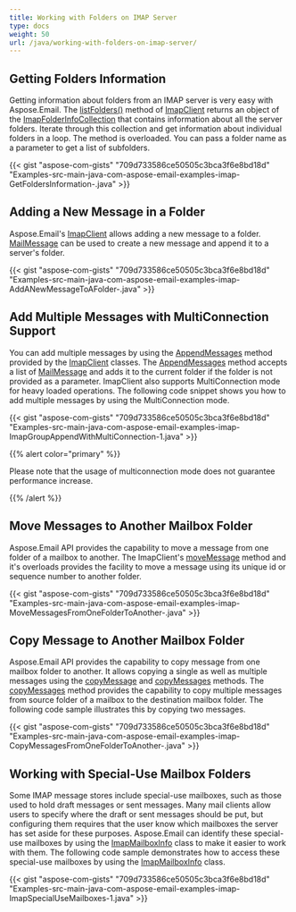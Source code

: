 ```yaml
---
title: Working with Folders on IMAP Server
type: docs
weight: 50
url: /java/working-with-folders-on-imap-server/
---
```


## **Getting Folders Information**
Getting information about folders from an IMAP server is very easy with Aspose.Email. The [listFolders()](https://apireference.aspose.com/java/email/com.aspose.email/ImapClient#listFolders\(\)) method of [ImapClient](https://apireference.aspose.com/java/email/com.aspose.email/ImapClient) returns an object of the [ImapFolderInfoCollection](https://apireference.aspose.com/java/email/com.aspose.email/ImapFolderInfoCollection) that contains information about all the server folders. Iterate through this collection and get information about individual folders in a loop. The method is overloaded. You can pass a folder name as a parameter to get a list of subfolders.



{{< gist "aspose-com-gists" "709d733586ce50505c3bca3f6e8bd18d" "Examples-src-main-java-com-aspose-email-examples-imap-GetFoldersInformation-.java" >}}
## **Adding a New Message in a Folder**
Aspose.Email's [ImapClient](https://apireference.aspose.com/java/email/com.aspose.email/ImapClient) allows adding a new message to a folder. [MailMessage](https://apireference.aspose.com/java/email/com.aspose.email/MailMessage) can be used to create a new message and append it to a server's folder.



{{< gist "aspose-com-gists" "709d733586ce50505c3bca3f6e8bd18d" "Examples-src-main-java-com-aspose-email-examples-imap-AddANewMessageToAFolder-.java" >}}
## **Add Multiple Messages with MultiConnection Support**
You can add multiple messages by using the [AppendMessages](https://apireference.aspose.com/java/email/com.aspose.email/ImapClient#appendMessages\(com.aspose.email.IConnection,%20java.lang.Iterable\)) method provided by the [ImapClient](https://apireference.aspose.com/java/email/com.aspose.email/ImapClient) classes. The [AppendMessages](https://apireference.aspose.com/java/email/com.aspose.email/ImapClient#appendMessages\(com.aspose.email.IConnection,%20java.lang.Iterable\)) method accepts a list of [MailMessage](https://apireference.aspose.com/java/email/com.aspose.email/MailMessage) and adds it to the current folder if the folder is not provided as a parameter. ImapClient also supports MultiConnection mode for heavy loaded operations. The following code snippet shows you how to add multiple messages by using the MultiConnection mode.



{{< gist "aspose-com-gists" "709d733586ce50505c3bca3f6e8bd18d" "Examples-src-main-java-com-aspose-email-examples-imap-ImapGroupAppendWithMultiConnection-1.java" >}}

{{% alert color="primary" %}} 

Please note that the usage of multiconnection mode does not guarantee performance increase.

{{% /alert %}} 
## **Move Messages to Another Mailbox Folder**
Aspose.Email API provides the capability to move a message from one folder of a mailbox to another. The ImapClient's [moveMessage](https://apireference.aspose.com/java/email/com.aspose.email/ImapClient#moveMessage\(com.aspose.email.IConnection,%20java.lang.String,%20java.lang.String\)) method and it's overloads provides the facility to move a message using its unique id or sequence number to another folder.



{{< gist "aspose-com-gists" "709d733586ce50505c3bca3f6e8bd18d" "Examples-src-main-java-com-aspose-email-examples-imap-MoveMessagesFromOneFolderToAnother-.java" >}}
## **Copy Message to Another Mailbox Folder**
Aspose.Email API provides the capability to copy message from one mailbox folder to another. It allows copying a single as well as multiple messages using the [copyMessage](https://apireference.aspose.com/java/email/com.aspose.email/ImapClient#copyMessage\(int,%20java.lang.String\)) and [copyMessages](https://apireference.aspose.com/java/email/com.aspose.email/ImapClient#copyMessages\(com.aspose.email.IConnection,%20int,%20int,%20java.lang.String\)) methods. The [copyMessages](https://apireference.aspose.com/java/email/com.aspose.email/ImapClient#copyMessages\(com.aspose.email.IConnection,%20int,%20int,%20java.lang.String\)) method provides the capability to copy multiple messages from source folder of a mailbox to the destination mailbox folder. The following code sample illustrates this by copying two messages.



{{< gist "aspose-com-gists" "709d733586ce50505c3bca3f6e8bd18d" "Examples-src-main-java-com-aspose-email-examples-imap-CopyMessagesFromOneFolderToAnother-.java" >}}
## **Working with Special-Use Mailbox Folders**
Some IMAP message stores include special-use mailboxes, such as those used to hold draft messages or sent messages. Many mail clients allow users to specify where the draft or sent messages should be put, but configuring them requires that the user know which mailboxes the server has set aside for these purposes. Aspose.Email can identify these special-use mailboxes by using the [ImapMailboxInfo](https://apireference.aspose.com/java/email/com.aspose.email/ImapMailboxInfo) class to make it easier to work with them. The following code sample demonstrates how to access these special-use mailboxes by using the [ImapMailboxInfo](https://apireference.aspose.com/java/email/com.aspose.email/ImapMailboxInfo) class.

{{< gist "aspose-com-gists" "709d733586ce50505c3bca3f6e8bd18d" "Examples-src-main-java-com-aspose-email-examples-imap-ImapSpecialUseMailboxes-1.java" >}}
